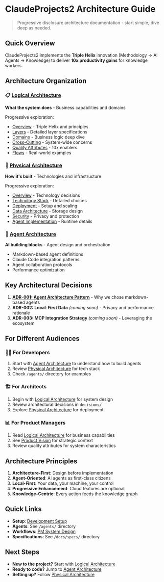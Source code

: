 # ClaudeProjects2 Architecture Guide

> Progressive disclosure architecture documentation - start simple, dive deep as needed.

## Quick Overview

ClaudeProjects2 implements the **Triple Helix** innovation (Methodology → AI Agents → Knowledge) to deliver **10x productivity gains** for knowledge workers.

## Architecture Organization

### 📋 [Logical Architecture](logical/)
**What the system does** - Business capabilities and domains

Progressive exploration:
- [Overview](logical/Overview.md) - Triple Helix and principles
- [Layers](logical/Layers.md) - Detailed layer specifications  
- [Domains](logical/Domains.md) - Business logic deep dive
- [Cross-Cutting](logical/Cross-Cutting.md) - System-wide concerns
- [Quality Attributes](logical/Quality-Attributes.md) - 10x enablers
- [Flows](logical/Flows.md) - Real-world examples

### 🔧 [Physical Architecture](physical/)
**How it's built** - Technologies and infrastructure

Progressive exploration:
- [Overview](physical/Overview.md) - Technology decisions
- [Technology Stack](physical/Technology-Stack.md) - Detailed choices
- [Deployment](physical/Deployment.md) - Setup and scaling
- [Data Architecture](physical/Data-Architecture.md) - Storage design
- [Security](physical/Security.md) - Privacy and protection
- [Agent Implementation](physical/Agent-Implementation.md) - Runtime details

### 🤖 [Agent Architecture](Agent-Architecture.md)
**AI building blocks** - Agent design and orchestration
- Markdown-based agent definitions
- Claude Code integration patterns
- Agent collaboration protocols
- Performance optimization

## Key Architectural Decisions

1. **[ADR-001: Agent Architecture Pattern](decisions/ADR-001-Agent-Architecture-Pattern.md)** - Why we chose markdown-based agents
2. **ADR-002: Local-First Data** *(coming soon)* - Privacy and performance rationale
3. **ADR-003: MCP Integration Strategy** *(coming soon)* - Leveraging the ecosystem

## For Different Audiences

### 👩‍💻 For Developers
1. Start with [Agent Architecture](Agent-Architecture.md) to understand how to build agents
2. Review [Physical Architecture](Physical-Architecture.md#technology-stack) for tech stack
3. Check `/agents/` directory for examples

### 🏗️ For Architects  
1. Begin with [Logical Architecture](Logical-Architecture.md) for system design
2. Review architectural decisions in `decisions/`
3. Explore [Physical Architecture](Physical-Architecture.md#deployment-architecture) for deployment

### 📊 For Product Managers
1. Read [Logical Architecture](Logical-Architecture.md#core-domains) for business capabilities
2. See [Product Vision](Product%20Vision.md) for strategic context
3. Review quality attributes for system characteristics

## Architecture Principles

1. **Architecture-First**: Design before implementation
2. **Agent-Oriented**: AI agents as first-class citizens
3. **Local-First**: Your data, your machine, your control
4. **Progressive Enhancement**: Cloud features are optional
5. **Knowledge-Centric**: Every action feeds the knowledge graph

## Quick Links

- **Setup**: [Development Setup](../Development%20Setup%20Complete.md)
- **Agents**: See `/agents/` directory
- **Workflows**: [PM System Design](../PM-System-Comprehensive-Report.md)
- **Specifications**: See `/docs/specs/` directory

## Next Steps

- **New to the project?** Start with [Logical Architecture](Logical-Architecture.md)
- **Ready to code?** Jump to [Agent Architecture](Agent-Architecture.md)
- **Setting up?** Follow [Physical Architecture](Physical-Architecture.md#deployment-architecture)